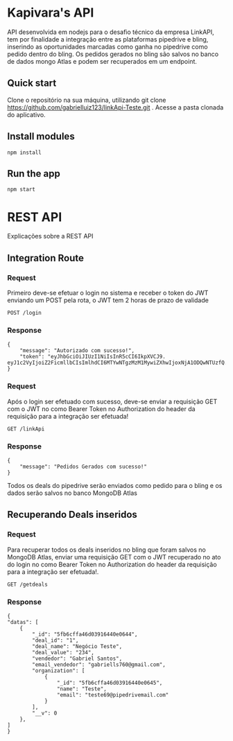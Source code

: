 # Kapivara's API

API desenvolvida em nodejs para o desafio técnico da empresa LinkAPI, tem por finalidade a integração entre as plataformas pipedrive e bling, inserindo as oportunidades marcadas como ganha no pipedrive como pedido dentro do bling. Os pedidos gerados no bling são salvos no banco de dados mongo Atlas e podem ser recuperados em um endpoint.

## Quick start

Clone o repositório na sua máquina, utilizando git clone https://github.com/gabrielluiz123/linkApi-Teste.git .
Acesse a pasta clonada do aplicativo.

## Install modules

    npm install

## Run the app

    npm start

# REST API

Explicações sobre a REST API

## Integration Route

### Request

Primeiro deve-se efetuar o login no sistema e receber o token do JWT enviando um POST pela rota, o JWT tem 2 horas de prazo de validade

`POST /login`



### Response

    {
        "message": "Autorizado com sucesso!",
        "token": "eyJhbGciOiJIUzI1NiIsInR5cCI6IkpXVCJ9.                         eyJ1c2VyIjoiZ2FicmllbCIsImlhdCI6MTYwNTgzMzM1MywiZXhwIjoxNjA1ODQwNTUzfQ.Dm2p8E7or08TYjrFFDZGxPMA_oDdluwWjXPQtPMJjco"
    }

### Request

Após o login ser efetuado com sucesso, deve-se enviar a requisição GET com o JWT no como Bearer Token no Authorization do header da requisição para a integração ser efetuada!

`GET /linkApi`


### Response

    {
        "message": "Pedidos Gerados com sucesso!"
    }

Todos os deals do pipedrive serão enviados como pedido para o bling e os dados serão salvos no banco MongoDB Atlas

## Recuperando Deals inseridos

### Request

Para recuperar todos os deals inseridos no bling que foram salvos no MongoDB Atlas, enviar uma requisição GET com o JWT recuperado no ato do login no como Bearer Token no Authorization do header da requisição para a integração ser efetuada!.

`GET /getdeals`


### Response

    {
    "datas": [
        {
            "_id": "5fb6cffa46d03916440e0644",
            "deal_id": "1",
            "deal_name": "Negócio Teste",
            "deal_value": "234",
            "vendedor": "Gabriel Santos",
            "email_vendedor": "gabriells760@gmail.com",
            "organization": [
                {
                    "_id": "5fb6cffa46d03916440e0645",
                    "name": "Teste",
                    "email": "teste69@pipedrivemail.com"
                }
            ],
            "__v": 0
        },
    ]
    }